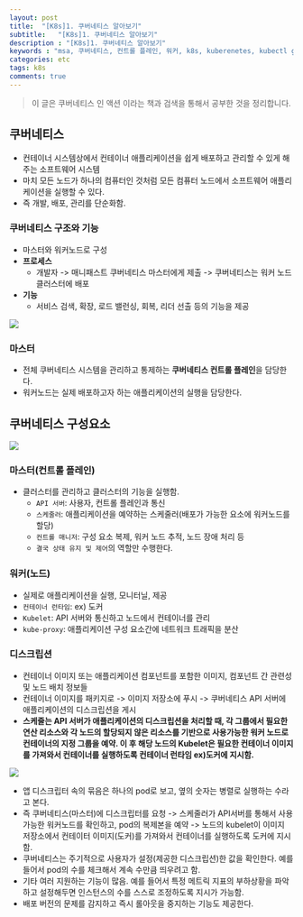```yaml
---
layout: post
title:  "[K8s]1. 쿠버네티스 알아보기"
subtitle:   "[K8s]1. 쿠버네티스 알아보기"
description : "[K8s]1. 쿠버네티스 알아보기"
keywords : "msa, 쿠버네티스, 컨트롤 플레인, 워커, k8s, kuberenetes, kubectl get, 쿠버네티스란, 쿠버네티스 클러스터"
categories: etc
tags: k8s
comments: true
---
```


> 이 글은 쿠버네티스 인 액션 이라는 책과 검색을 통해서 공부한 것을 정리합니다.

## 쿠버네티스
- 컨테이너 시스템상에서 컨테이너 애플리케이션을 쉽게 배포하고 관리할 수 있게 해주는 소프트웨어 시스템
- 마치 모든 노드가 하나의 컴퓨터인 것처럼 모든 컴퓨터 노드에서 소프트웨어 애플리케이션을 실행할 수 있다.
- 즉 개발, 배포, 관리를 단순화함.

### 쿠버네티스 구조와 기능
- 마스터와 워커노드로 구성
- **프로세스**
	- 개발자 -> 매니패스트 쿠버네티스 마스터에게 제출 -> 쿠버네티스는 워커 노드 클러스터에 배포
- **기능**
	- 서비스 검색, 확장, 로드 밸런싱, 회복, 리더 선출 등의 기능을 제공

![](https://github.com/twowinsh87/twowinsh87.github.io/blob/master/assets/k8s/k8s-1-1.jpeg?raw=true)

 ### 마스터
 - 전체 쿠버네티스 시스템을 관리하고 통제하는 **쿠버네티스 컨트롤 플레인**을 담당한다.
 - 워커노드는 실제 배포하고자 하는 애플리케이션의 실행을 담당한다.

## 쿠버네티스 구성요소

![](https://github.com/twowinsh87/twowinsh87.github.io/blob/master/assets/k8s/k8s-1-2.jpeg?raw=true)

### 마스터(컨트롤 플레인)
- 클러스터를 관리하고 클러스터의 기능을 실행함.
	- `API 서버`: 사용자, 컨트롤 플레인과 통신
	- `스케줄러`: 애플리케이션을 예약하는 스케줄러(배포가 가능한 요소에 워커노드를 할당)
	- `컨트롤 매니저`: 구성 요소 복제, 워커 노드 추적, 노드 장애 처리 등
	- `결국 상태 유지 및 제어`의 역할만 수행한다.


### 워커(노드)
- 실제로 애플리케이션을 실행, 모니터닐, 제공
- `컨테이너 런타임`: ex) 도커
- `Kubelet`: API 서버와 통신하고 노드에서 컨테이너를 관리
- `kube-proxy`: 애플리케이션 구성 요소간에 네트워크 트래픽을 분산

### 디스크립션
- 컨테이너 이미지 또는 애플리케이션 컴포넌트를 포함한 이미지, 컴포넌트 간 관련성 및 노드 배치 정보들
- 컨테이너 이미지를 패키지로 -> 이미지 저장소에 푸시 -> 쿠버네티스 API 서버에 애플리케이션의 디스크립션을 게시
- **스케줄는 API 서버가 애플리케이션의 디스크립션을 처리할 때, 각 그룹에서 필요한 연산 리소스와 각 노드의 할당되지 않은 리소스를 기반으로 사용가능한 워커 노드로 컨테이너의 지정 그룹을 예약. 이 후 해당 노드의 Kubelet은 필요한 컨테이너 이미지를 가져와서 컨테이너를 실행하도록 컨테이너 런타임 ex)도커에 지시함.**

![](https://github.com/twowinsh87/twowinsh87.github.io/blob/master/assets/k8s/k8s-1-3.jpeg?raw=true)

- 앱 디스크립터 속의 묶음은 하나의 pod로 보고, 옆의 숫자는 병렬로 실행하는 수라고 본다.
- 즉 쿠버네티스(마스터)에 디스크립터를 요청 -> 스케줄러가 API서버를 통해서 사용 가능한 워커노드를 확인하고, pod의 복제본을 예약 -> 노드의 kubelet이 이미지 저장소에서 컨테이터 이미지(도커)를 가져와서 컨테이너를 실행하도록 도커에 지시함.
- 쿠버네티스는 주기적으로 사용자가 설정(제공한 디스크립션)한 값을 확인한다. 예를 들어서 pod의 수를 체크해서 계속 수만큼 띄우려고 함.
- 기타 여러 지원하는 기능이 많음. 예를 들어서 특정 메트릭 지표의 부하상황을 파악하고 설정해두면 인스턴스의 수를 스스로 조정하도록 지시가 가능함.
- 배포 버전의 문제를 감지하고 즉시 롤아웃을 중지하는 기능도 제공한다.
